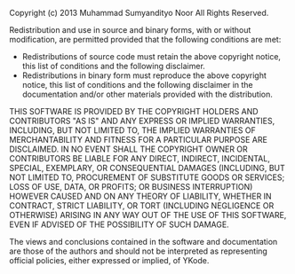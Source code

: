 Copyright (c) 2013 Muhammad Sumyandityo Noor
All Rights Reserved.

Redistribution and use in source and binary forms, with or without
modification, are permitted provided that the following conditions are met: 

* Redistributions of source code must retain the above copyright notice, this
  list of conditions and the following disclaimer. 
* Redistributions in binary form must reproduce the above copyright notice,
  this list of conditions and the following disclaimer in the documentation
  and/or other materials provided with the distribution. 

THIS SOFTWARE IS PROVIDED BY THE COPYRIGHT HOLDERS AND CONTRIBUTORS "AS IS" AND
ANY EXPRESS OR IMPLIED WARRANTIES, INCLUDING, BUT NOT LIMITED TO, THE IMPLIED
WARRANTIES OF MERCHANTABILITY AND FITNESS FOR A PARTICULAR PURPOSE ARE
DISCLAIMED. IN NO EVENT SHALL THE COPYRIGHT OWNER OR CONTRIBUTORS BE LIABLE FOR
ANY DIRECT, INDIRECT, INCIDENTAL, SPECIAL, EXEMPLARY, OR CONSEQUENTIAL DAMAGES
(INCLUDING, BUT NOT LIMITED TO, PROCUREMENT OF SUBSTITUTE GOODS OR SERVICES;
LOSS OF USE, DATA, OR PROFITS; OR BUSINESS INTERRUPTION) HOWEVER CAUSED AND
ON ANY THEORY OF LIABILITY, WHETHER IN CONTRACT, STRICT LIABILITY, OR TORT
(INCLUDING NEGLIGENCE OR OTHERWISE) ARISING IN ANY WAY OUT OF THE USE OF THIS
SOFTWARE, EVEN IF ADVISED OF THE POSSIBILITY OF SUCH DAMAGE.

The views and conclusions contained in the software and documentation are those
of the authors and should not be interpreted as representing official policies, 
either expressed or implied, of YKode.

